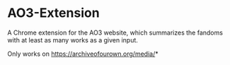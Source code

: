 # AO3-Extension
A Chrome extension for the AO3 website, which summarizes the fandoms with at least as many works as a given input.

Only works on https://archiveofourown.org/media/*
